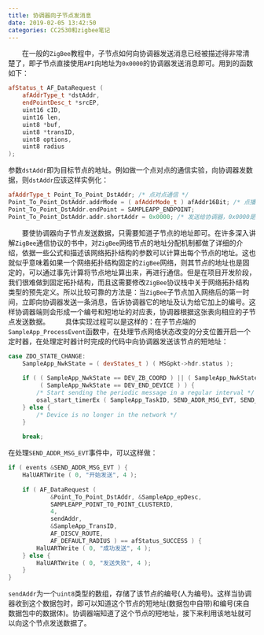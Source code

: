 ```yaml
---
title: 协调器向子节点发消息
date: 2019-02-05 13:42:50
categories: CC2530和zigbee笔记
---
```

&emsp;&emsp;在一般的`ZigBee`教程中，子节点如何向协调器发送消息已经被描述得非常清楚了，即子节点直接使用`API`向地址为`0x0000`的协调器发送消息即可。用到的函数如下：

``` cpp
afStatus_t AF_DataRequest (
    afAddrType_t *dstAddr,
    endPointDesc_t *srcEP,
    uint16 cID,
    uint16 len,
    uint8 *buf,
    uint8 *transID,
    uint8 options,
    uint8 radius
);
```

参数`dstAddr`即为目标节点的地址。例如做一个点对点的通信实验，向协调器发数据，则`dstAddr`应该这样实例化：

``` cpp
afAddrType_t Point_To_Point_DstAddr; /* 点对点通信 */
Point_To_Point_DstAddr.addrMode = ( afAddrMode_t ) afAddr16Bit; /* 点播 */
Point_To_Point_DstAddr.endPoint = SAMPLEAPP_ENDPOINT;
Point_To_Point_DstAddr.addr.shortAddr = 0x0000; /* 发送给协调器，0x0000是协调器的地址 */
```

&emsp;&emsp;要使协调器向子节点发送数据，只需要知道子节点的地址即可。在许多深入讲解`ZigBee`通信协议的书中，对`ZigBee`网络节点的地址分配机制都做了详细的介绍，依据一些公式和描述该网络拓扑结构的参数可以计算出每个节点的地址。这也就似乎意味着如果一个网络拓扑结构固定的`ZigBee`网络，则其节点的地址也是固定的，可以通过事先计算将节点地址算出来，再进行通信。但是在项目开发阶段，我们很难做到固定拓扑结构，而且这需要修改`ZigBee`协议栈中关于网络拓扑结构类型的预先定义。所以比较可靠的方法是：当`ZigBee`子节点加入网络后的第一时间，立即向协调器发送一条消息，告诉协调器它的地址及认为给它加上的编号。这样协调器端则会形成一个编号和短地址的对应表，协调器根据这张表向相应的子节点发送数据。
&emsp;&emsp;具体实现过程可以是这样的：在子节点端的`SampleApp_ProcessEvent`函数中，在处理节点网络状态改变的分支位置开启一个定时器，在处理定时器计时完成的代码中向协调器发送该节点的短地址：

``` cpp
case ZDO_STATE_CHANGE:
    SampleApp_NwkState = ( devStates_t ) ( MSGpkt->hdr.status );
​
    if ( ( SampleApp_NwkState == DEV_ZB_COORD ) || ( SampleApp_NwkState == DEV_ROUTER ) || \
         ( SampleApp_NwkState == DEV_END_DEVICE ) ) {
        /* Start sending the periodic message in a regular interval */
        osal_start_timerEx ( SampleApp_TaskID, SEND_ADDR_MSG_EVT, SEND_ADDR_STEP_TIMEOUT );
    } else {
        /* Device is no longer in the network */
    }
​
    break;
```

在处理`SEND_ADDR_MSG_EVT`事件中，可以这样做：

``` cpp
if ( events &SEND_ADDR_MSG_EVT ) {
    HalUARTWrite ( 0, "开始发送", 4 );
​
    if ( AF_DataRequest (
            &Point_To_Point_DstAddr, &SampleApp_epDesc,
            SAMPLEAPP_POINT_TO_POINT_CLUSTERID,
            4,
            sendAddr,
            &SampleApp_TransID,
            AF_DISCV_ROUTE,
            AF_DEFAULT_RADIUS ) == afStatus_SUCCESS ) {
        HalUARTWrite ( 0, "成功发送", 4 );
    } else {
        HalUARTWrite ( 0, "发送失败", 4 );
    }
}
```

`sendAddr`为一个`uint8`类型的数组，存储了该节点的编号(人为编号)。这样当协调器收到这个数据包时，即可以知道这个节点的短地址(数据包中自带)和编号(来自数据包中的数据体)。协调器端知道了这个节点的短地址，接下来利用该地址就可以向这个节点发送数据了。